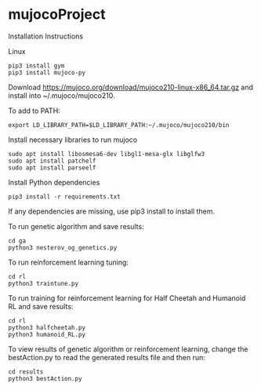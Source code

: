 # mujocoProject

Installation Instructions

Linux

```
pip3 install gym
pip3 install mujoco-py
```

Download https://mujoco.org/download/mujoco210-linux-x86_64.tar.gz
and install into ~/.mujoco/mujoco210.

To add to PATH:
```
export LD_LIBRARY_PATH=$LD_LIBRARY_PATH:~/.mujoco/mujoco210/bin
```

Install necessary libraries to run mujoco
```
sudo apt install libosmesa6-dev libgl1-mesa-glx libglfw3
sudo apt install patchelf
sudo apt install parseelf
```

Install Python dependencies
```
pip3 install -r requirements.txt
```

If any dependencies are missing, use pip3 install to install them.

To run genetic algorithm and save results:
```
cd ga
python3 nesterov_og_genetics.py
```

To run reinforcement learning tuning:
```
cd rl
python3 traintune.py
```

To run training for reinforcement learning for Half Cheetah and Humanoid RL and save results:
```
cd rl
python3 halfcheetah.py
python3 humanoid_RL.py
```

To view results of genetic algorithm or reinforcement learning, change the bestAction.py to read the generated results file and then run:
```
cd results
python3 bestAction.py
```
